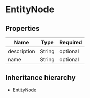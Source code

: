 

# EntityNode

## Properties

Name | Type | Required
-------- | -------- | --------
description | String | optional
name | String | optional




## Inheritance hierarchy


* [EntityNode](EntityNode.md)

